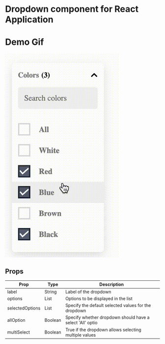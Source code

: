 # Dropdown component for React Application



# Demo Gif
![](https://github.com/bhargav-sarvaria/React-Dropdown/blob/main/DropdownDemo.gif)

## Props

| Prop | Type | Description |
| ------ | ------ | ------ | 
| label | String | Label of the dropdown|
| options | List | Options to be displayed in the list|
| selectedOptions | List | Specify the default selected values for the dropdown |
| allOption | Boolean | Specify whether dropdown should have a select 'All' optio |
| multiSelect | Boolean | True if the dropdown allows selecting multiple values |
